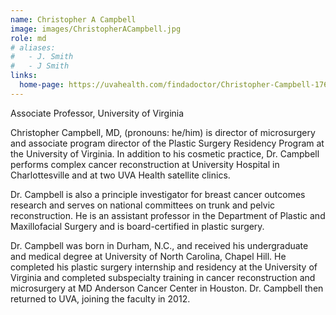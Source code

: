 ```yaml
---
name: Christopher A Campbell
image: images/ChristopherACampbell.jpg
role: md
# aliases:
#   - J. Smith
#   - J Smith
links:
  home-page: https://uvahealth.com/findadoctor/Christopher-Campbell-1760696231
---
```


Associate Professor, University of Virginia

Christopher Campbell, MD, (pronouns: he/him) is director of microsurgery and associate program director of the Plastic Surgery Residency Program at the University of Virginia. In addition to his cosmetic practice, Dr. Campbell performs complex cancer reconstruction at University Hospital in Charlottesville and at two UVA Health satellite clinics.

Dr. Campbell is also a principle investigator for breast cancer outcomes research and serves on national committees on trunk and pelvic reconstruction. He is an assistant professor in the Department of Plastic and Maxillofacial Surgery and is board-certified in plastic surgery. 

Dr. Campbell was born in Durham, N.C., and received his undergraduate and medical degree at University of North Carolina, Chapel Hill. He completed his plastic surgery internship and residency at the University of Virginia and completed subspecialty training in cancer reconstruction and microsurgery at MD Anderson Cancer Center in Houston. Dr. Campbell then returned to UVA, joining the faculty in 2012. 